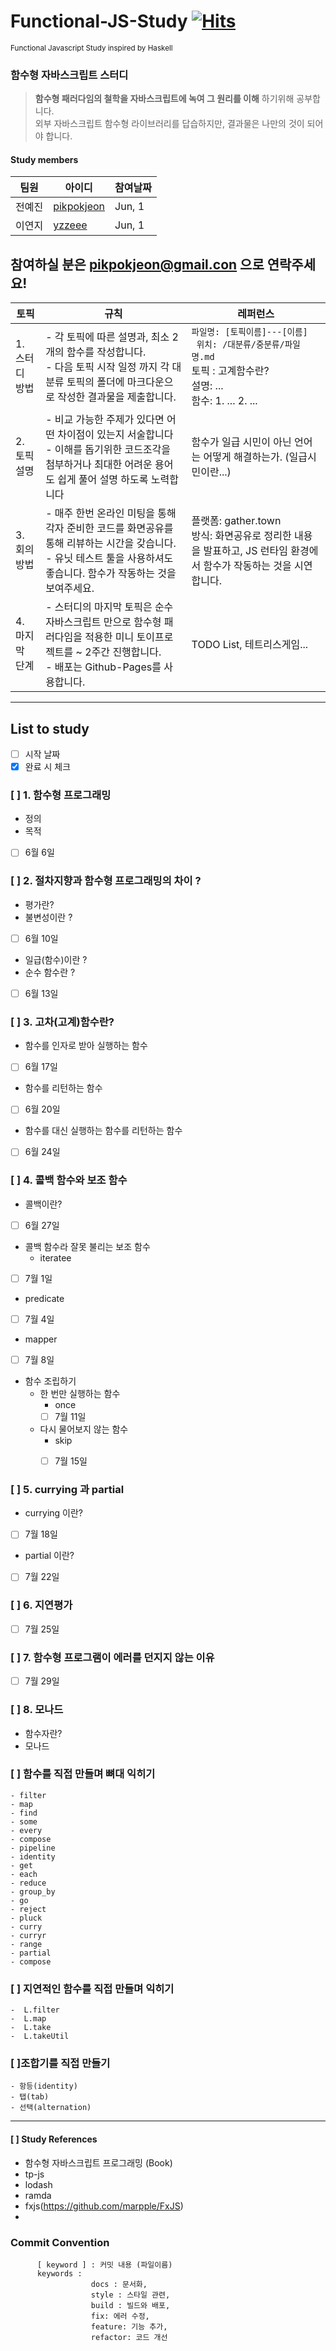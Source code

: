 # Functional-JS-Study [![Hits](https://hits.seeyoufarm.com/api/count/incr/badge.svg?url=https%3A%2F%2Fgithub.com%2Fpikpokjeon%2FFunctional-JS-Study&count_bg=%23FFAD0F&title_bg=%23555555&icon=&icon_color=%23984040&title=%EB%B0%A9%EB%AC%B8%EC%9E%90&edge_flat=true)](https://hits.seeyoufarm.com)
<small> Functional Javascript Study inspired by Haskell </small>
### 함수형 자바스크립트 스터디
> <strong>함수형 패러다임의 철학을 자바스크립트에 녹여 그 원리를 이해</strong> 하기위해 공부합니다. <br /> 외부 자바스크립트 함수형 라이브러리를 답습하지만, 결과물은 나만의 것이 되어야 합니다.

#### Study members
|  팀원 | 아이디 | 참여날짜 |
| -------- | -------- | -------- | 
|전예진 |  [pikpokjeon](https://github.com/pikpokjeon)|  Jun, 1|
| 이연지|  [yzzeee](https://github.com/yzzeee)| Jun, 1|
참여하실 분은 pikpokjeon@gmail.con 으로 연락주세요!
---

| 토픽 | 규칙 | 레퍼런스 |
| -------- | -------- | -------- |
|1. 스터디 방법  |- 각 토픽에 따른 설명과, 최소 2개의 함수를 작성합니다. <br /> - 다음 토픽 시작 일정 까지 각 대분류 토픽의 폴더에 마크다운으로 작성한 결과물을 제출합니다.|```파일명: [토픽이름]---[이름] ```<br /> ``` 위치: /대분류/중분류/파일명.md``` <br />토픽 : 고계함수란? <br /> 설명: ...  <br /> 함수: 1. ... 2. ...  |
|2. 토픽 설명 | - 비교 가능한 주제가 있다면 어떤 차이점이 있는지 서술합니다<br /> - 이해를 돕기위한 코드조각을 첨부하거나 최대한 어려운 용어도 쉽게 풀어 설명 하도록 노력합니다 | 함수가 일급 시민이 아닌 언어는 어떻게 해결하는가. (일급시민이란...)|
|3. 회의 방법  |- 매주 한번 온라인 미팅을 통해 각자 준비한 코드를 화면공유를 통해 리뷰하는 시간을 갖습니다.  <br />- 유닛 테스트 툴을 사용하셔도 좋습니다. 함수가 작동하는 것을 보여주세요. |플랫폼: gather.town <br /> 방식: 화면공유로 정리한 내용을 발표하고, JS 런타임 환경에서 함수가 작동하는 것을 시연합니다.    <br />  |
| 4. 마지막 단계 | - 스터디의 마지막 토픽은 순수 자바스크립트 만으로 함수형 패러다임을 적용한 미니 토이프로젝트를 ~ 2주간 진행합니다.<br /> - 배포는 Github-Pages를 사용합니다. | TODO List, 테트리스게임...|
---

## List to study
- [ ] 시작 날짜
- [x] 완료 시 체크
 ### [ ] 1. 함수형 프로그래밍

* 정의 
* 목적
 - [ ] 6월 6일

### [ ] 2. 절차지향과 함수형 프로그래밍의 차이 ?
* 평가란?
* 불변성이란 ?
- [ ] 6월 10일
* 일급(함수)이란 ? 
* 순수 함수란 ?
- [ ] 6월 13일
### [ ] 3. 고차(고계)함수란?
* 함수를 인자로 받아 실행하는 함수
- [ ] 6월 17일
* 함수를 리턴하는 함수
 - [ ] 6월 20일
* 함수를 대신 실행하는 함수를 리턴하는 함수
- [ ] 6월 24일
### [ ] 4. 콜백 함수와 보조 함수
* 콜백이란?
- [ ] 6월 27일
* 콜백 함수라 잘못 불리는 보조 함수
  - iteratee
 - [ ] 7월 1일
  - predicate
  - [ ] 7월 4일
  - mapper
   - [ ] 7월 8일
- 함수 조립하기
  - 한 번만 실행하는 함수
    - once
    - [ ] 7월 11일
  
  - 다시 물어보지 않는 함수
    - skip
    - [ ] 7월 15일
    
  

###  [ ] 5. currying 과 partial
- currying 이란?
- [ ] 7월 18일
- partial 이란?
- [ ] 7월 22일
###  [ ] 6. 지연평가
 - [ ] 7월 25일
### [ ] 7. 함수형 프로그램이 에러를 던지지 않는 이유
- [ ] 7월 29일
### [ ] 8. 모나드
* 함수자란?
* 모나드

### [ ] 함수를 직접 만들며 뼈대 익히기
    - filter 
    - map
    - find
    - some
    - every
    - compose
    - pipeline
    - identity
    - get
    - each
    - reduce
    - group_by
    - go
    - reject
    - pluck
    - curry
    - curryr
    - range
    - partial
    - compose

### [ ] 지연적인 함수를 직접 만들며 익히기 
    -  L.filter
    -  L.map
    -  L.take
    -  L.takeUtil

###  [ ]조합기를 직접 만들기
    - 항등(identity)
    - 탭(tab)
    - 선택(alternation)

---


#### [ ] Study References
- 함수형 자바스크립트 프로그래밍 (Book)
- tp-js
- lodash
- ramda
- fxjs(https://github.com/marpple/FxJS)
- 
### Commit Convention
```
      [ keyword ] : 커밋 내용 (파일이름)
      keywords : 
                  docs : 문서화,
                  style : 스타일 관련,
                  build : 빌드와 배포,
                  fix: 에러 수정,
                  feature: 기능 추가,
                  refactor: 코드 개선
```
